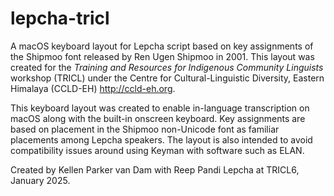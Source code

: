 # lepcha-tricl
A macOS keyboard layout for Lepcha script based on key assignments of the Shipmoo font released by Ren Ugen Shipmoo in 2001. This layout was created for the _Training and Resources for Indigenous Community Linguists_ workshop (TRICL) under the Centre for Cultural-Linguistic Diversity, Eastern Himalaya (CCLD-EH) http://ccld-eh.org.

This keyboard layout was created to enable in-language transcription on macOS along with the built-in onscreen keyboard. Key assignments are based on placement in the Shipmoo non-Unicode font as familiar placements among Lepcha speakers. The layout is also intended to avoid compatibility issues around using Keyman with software such as ELAN.

Created by Kellen Parker van Dam with Reep Pandi Lepcha at TRICL6, January 2025.
